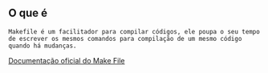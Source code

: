## O que é
	Makefile é um facilitador para compilar códigos, ele poupa o seu tempo de escrever os mesmos comandos para compilação de um mesmo código quando há mudanças.
[Documentação oficial do Make File](https://www.gnu.org/software/make/manual/make.html)
